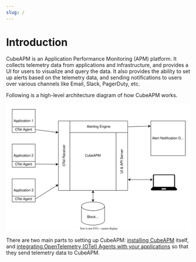 ```yaml
---
slug: /
---
```


# Introduction

CubeAPM is an Application Performance Monitoring (APM) platform. It collects telemetry data from applications and infrastructure, and provides a UI for users to visualize and query the data. It also provides the ability to set up alerts based on the telemetry data, and sending notifications to users over various channels like Email, Slack, PagerDuty, etc.

Following is a high-level architecture diagram of how CubeAPM works.

![CubeAPM Architecture](/img/architecture.svg)

There are two main parts to setting up CubeAPM: [installing CubeAPM](./Installation/01_install/01_install.md) itself, and [integrating OpenTelemetry (OTel) Agents with your applications](./Instrumentation/instrumentation.md) so that they send telemetry data to CubeAPM.
